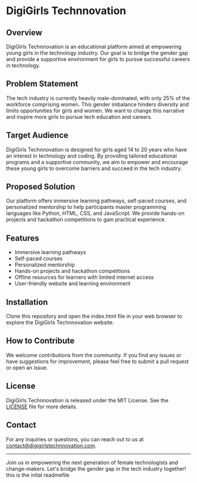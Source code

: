 # DigiGirls Technnovation

## Overview

DigiGirls Technnovation is an educational platform aimed at empowering young girls in the technology industry. Our goal is to bridge the gender gap and provide a supportive environment for girls to pursue successful careers in technology.

## Problem Statement

The tech industry is currently heavily male-dominated, with only 25% of the workforce comprising women. This gender imbalance hinders diversity and limits opportunities for girls and women. We want to change this narrative and inspire more girls to pursue tech education and careers.

## Target Audience

DigiGirls Technnovation is designed for girls aged 14 to 20 years who have an interest in technology and coding. By providing tailored educational programs and a supportive community, we aim to empower and encourage these young girls to overcome barriers and succeed in the tech industry.

## Proposed Solution

Our platform offers immersive learning pathways, self-paced courses, and personalized mentorship to help participants master programming languages like Python, HTML, CSS, and JavaScript. We provide hands-on projects and hackathon competitions to gain practical experience.

## Features

- Immersive learning pathways
- Self-paced courses
- Personalized mentorship
- Hands-on projects and hackathon competitions
- Offline resources for learners with limited internet access
- User-friendly website and learning environment

## Installation

Clone this repository and open the index.html file in your web browser to explore the DigiGirls Technnovation website.

## How to Contribute

We welcome contributions from the community. If you find any issues or have suggestions for improvement, please feel free to submit a pull request or open an issue.

## License

DigiGirls Technnovation is released under the MIT License. See the [LICENSE](LICENSE) file for more details.

## Contact

For any inquiries or questions, you can reach out to us at contact@digigirlstechnnovation.com.

---

Join us in empowering the next generation of female technologists and change-makers. Let's bridge the gender gap in the tech industry together!
this is the inital readmefile
